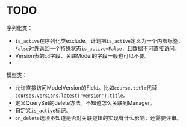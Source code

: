 # TODO

序列化类：
- `is_active`在序列化类exclude。计划把`is_active`定义为一个内部标签，`False`对外返回一个特殊状态`is_active=False`，且数据不可直接访问。
- Version表的`id`字段、关联Model的字段一般也可以不要。
- 

模型类：
- 允许直接访问ModelVersion的Field。比如`course.title`代替`courses.versions.latest('version').title`。
- 定义QuerySet的delete方法。不知道怎么关联到Manager。
- [自定义`is_active`标记](custom_is_active_field.md)。
- `on_delete`选项不知道是否对关联逻辑的实现有什么影响，还需要评审。
